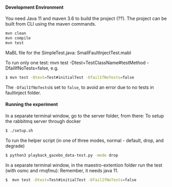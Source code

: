 #### Development Environment
You need Java 11 and maven 3.6 to build the project (??).
The project can be built from CLI using the maven commands.
```bash
mvn clean
mvn compile
mvn test
```

MaBL file for the SimpleTest.java: SmallFaultInjectTest.mabl

To run only one test: mvn test -Dtest=TestClassName#testMethod -DfailIfNoTests=false, e.g.

```bash
$ mvn test -Dtest=Test#initialTest -DfailIfNoTests=false
```

The `-DfailIfNoTests`is set to `false`, to avoid an error due to no tests in faultinject folder.


#### Running the experiment

In a separate terminal window, go to the server folder, from there:
To setup the rabbitmq server through docker
```bash
$ ./setup.sh 
```
To run the helper script (in one of three modes, normal - default, drop, and degrade)
```bash
$ python3 playback_gazebo_data-test.py -mode drop
```

In a separate terminal window, in the maestro-extention folder run the test (with osmc and rmqfmu):
Remember, it needs java 11. 
```bash
$  mvn test -Dtest=Test#initialTest -DfailIfNoTests=false
```



